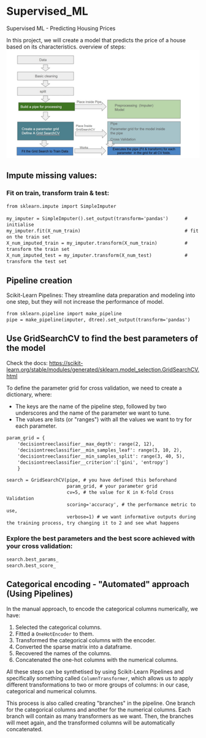 # Supervised_ML
Supervised ML - Predicting Housing Prices


In this project, we will create a model that predicts the price of a house based on its characteristics.
 overview of steps:
 ![Steps Project](images/Steps.jpeg)


 
 ## Impute missing values: 
 ### Fit on train, transform train & test:
```
from sklearn.impute import SimpleImputer

my_imputer = SimpleImputer().set_output(transform='pandas')      # initialise
my_imputer.fit(X_num_train)                                      # fit on the train set
X_num_imputed_train = my_imputer.transform(X_num_train)          # transform the train set
X_num_imputed_test = my_imputer.transform(X_num_test)            # transform the test set
```


## Pipeline creation
Scikit-Learn Pipelines: They streamline data preparation and modeling into one step, but they will not increase the performance of  model.
```
from sklearn.pipeline import make_pipeline
pipe = make_pipeline(imputer, dtree).set_output(transform='pandas')
```

## Use GridSearchCV to find the best parameters of the model
Check the docs: https://scikit-learn.org/stable/modules/generated/sklearn.model_selection.GridSearchCV.html

To define the parameter grid for cross validation, we need to create a dictionary, where:

- The keys are the name of the pipeline step, followed by two underscores and the name of the parameter we want to tune.
- The values are lists (or "ranges") with all the values we want to try for each parameter.

```
param_grid = {
    'decisiontreeclassifier__max_depth': range(2, 12),
    'decisiontreeclassifier__min_samples_leaf': range(3, 10, 2),
    'decisiontreeclassifier__min_samples_split': range(3, 40, 5),
    'decisiontreeclassifier__criterion':['gini', 'entropy']
    }
```
```
search = GridSearchCV(pipe, # you have defined this beforehand
                      param_grid, # your parameter grid
                      cv=5, # the value for K in K-fold Cross Validation
                      scoring='accuracy', # the performance metric to use,
                      verbose=1) # we want informative outputs during the training process, try changing it to 2 and see what happens
```

### Explore the best parameters and the best score achieved with your cross validation:

```
search.best_params_
search.best_score_
```

## Categorical encoding - "Automated" approach (Using Pipelines)

In the manual approach, to encode the categorical columns numerically, we have:

1. Selected the categorical columns.
2. Fitted a `OneHotEncoder` to them.
3. Transformed the categorical columns with the encoder.
4. Converted the sparse matrix into a dataframe.
5. Recovered the names of the columns.
6. Concatenated the one-hot columns with the numerical columns.

All these steps can be synthetised by using Scikit-Learn Pipelines and specifically something called `ColumnTransformer`, which allows us to apply different transformations to two or more groups of columns: in our case, categorical and numerical columns.

This process is also called creating "branches" in the pipeline. One branch for the categorical columns and another for the numerical columns. Each branch will contain as many transformers as we want. Then, the branches will meet again, and the transformed columns will be automatically concatenated. 
